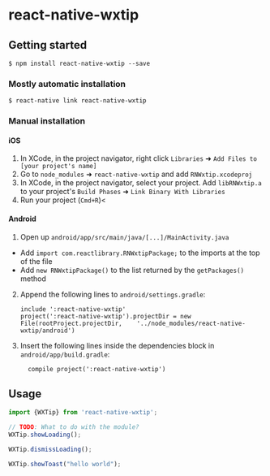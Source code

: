 
# react-native-wxtip

## Getting started

`$ npm install react-native-wxtip --save`

### Mostly automatic installation

`$ react-native link react-native-wxtip`

### Manual installation


#### iOS

1. In XCode, in the project navigator, right click `Libraries` ➜ `Add Files to [your project's name]`
2. Go to `node_modules` ➜ `react-native-wxtip` and add `RNWxtip.xcodeproj`
3. In XCode, in the project navigator, select your project. Add `libRNWxtip.a` to your project's `Build Phases` ➜ `Link Binary With Libraries`
4. Run your project (`Cmd+R`)<

#### Android

1. Open up `android/app/src/main/java/[...]/MainActivity.java`
  - Add `import com.reactlibrary.RNWxtipPackage;` to the imports at the top of the file
  - Add `new RNWxtipPackage()` to the list returned by the `getPackages()` method
2. Append the following lines to `android/settings.gradle`:
  	```
  	include ':react-native-wxtip'
  	project(':react-native-wxtip').projectDir = new File(rootProject.projectDir, 	'../node_modules/react-native-wxtip/android')
  	```
3. Insert the following lines inside the dependencies block in `android/app/build.gradle`:
  	```
      compile project(':react-native-wxtip')
  	```


## Usage
```javascript
import {WXTip} from 'react-native-wxtip';

// TODO: What to do with the module?
WXTip.showLoading();

WXTip.dismissLoading();

WXTip.showToast("hello world");
```
  